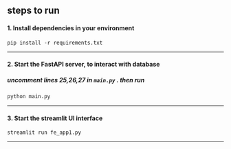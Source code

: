 ## steps to run


#### 1. Install dependencies in your environment

`pip install -r requirements.txt`

--- 

#### 2. Start the FastAPI server, to interact with database
##### uncomment lines 25,26,27 in `main.py` . then run
`python main.py`

---

#### 3. Start the streamlit UI interface
`streamlit run fe_app1.py`

---
